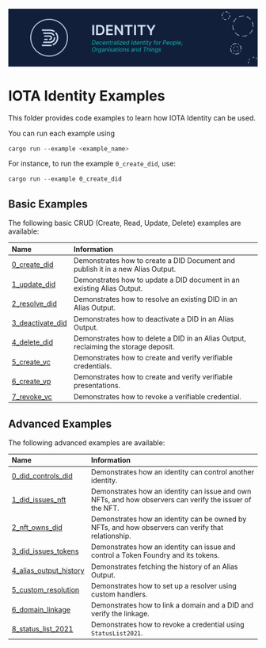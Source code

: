 ![banner](./../documentation/static/img/Banner/banner_identity.svg)

# IOTA Identity Examples

This folder provides code examples to learn how IOTA Identity can be used.

You can run each example using

```rust
cargo run --example <example_name>
```

For instance, to run the example `0_create_did`, use:

```rust
cargo run --example 0_create_did
```

## Basic Examples

The following basic CRUD (Create, Read, Update, Delete) examples are available:

| Name                                              | Information                                                                          |
|:--------------------------------------------------|:-------------------------------------------------------------------------------------|
| [0_create_did](./0_basic/0_create_did.rs)         | Demonstrates how to create a DID Document and publish it in a new Alias Output.      |
| [1_update_did](./0_basic/1_update_did.rs)         | Demonstrates how to update a DID document in an existing Alias Output.               |
| [2_resolve_did](./0_basic/2_resolve_did.rs)       | Demonstrates how to resolve an existing DID in an Alias Output.                      |
| [3_deactivate_did](./0_basic/3_deactivate_did.rs) | Demonstrates how to deactivate a DID in an Alias Output.                             |
| [4_delete_did](./0_basic/4_delete_did.rs)         | Demonstrates how to delete a DID in an Alias Output, reclaiming the storage deposit. |
| [5_create_vc](./0_basic/5_create_vc.rs)           | Demonstrates how to create and verify verifiable credentials.                        |
| [6_create_vp](./0_basic/6_create_vp.rs)           | Demonstrates how to create and verify verifiable presentations.                      |
| [7_revoke_vc](./0_basic/7_revoke_vc.rs)           | Demonstrates how to revoke a verifiable credential.                                  |

## Advanced Examples

The following advanced examples are available:

| Name                                                             | Information                                                                                              |
|:-----------------------------------------------------------------|:---------------------------------------------------------------------------------------------------------|
| [0_did_controls_did](./1_advanced/0_did_controls_did.rs)         | Demonstrates how an identity can control another identity.                                               |
| [1_did_issues_nft](./1_advanced/1_did_issues_nft.rs)             | Demonstrates how an identity can issue and own NFTs, and how observers can verify the issuer of the NFT. |
| [2_nft_owns_did](./1_advanced/2_nft_owns_did.rs)                 | Demonstrates how an identity can be owned by NFTs, and how observers can verify that relationship.       |
| [3_did_issues_tokens](./1_advanced/3_did_issues_tokens.rs)       | Demonstrates how an identity can issue and control a Token Foundry and its tokens.                       |
| [4_alias_output_history](./1_advanced/4_alias_output_history.rs) | Demonstrates fetching the history of an Alias Output.                                                    |
| [5_custom_resolution](./1_advanced/5_custom_resolution.rs)       | Demonstrates how to set up a resolver using custom handlers.                                             |
| [6_domain_linkage](./1_advanced/6_domain_linkage)                | Demonstrates how to link a domain and a DID and verify the linkage.                                      |
| [8_status_list_2021](./1_advanced/8_status_list_2021.rs)                | Demonstrates how to revoke a credential using `StatusList2021`.                                      |